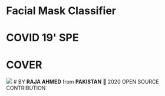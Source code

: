 # Facial Mask Classifier
# COVID 19' SPE
# COVER
<img src = "https://github.com/AhmedRaja1/Corona-Special-Facial-Mask-Detector-/blob/master/Facial-mask.png">
# BY <b>RAJA AHMED</b> from <b>PAKISTAN</b> 💚
2020 OPEN SOURCE CONTRIBUTION
